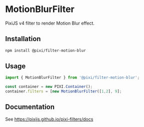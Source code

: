 # MotionBlurFilter

PixiJS v4 filter to render Motion Blur effect.

## Installation

```bash
npm install @pixi/filter-motion-blur
```

## Usage

```js
import { MotionBlurFilter } from '@pixi/filter-motion-blur';

const container = new PIXI.Container();
container.filters = [new MotionBlurFilter([1,2], 9];
```

## Documentation

See https://pixijs.github.io/pixi-filters/docs